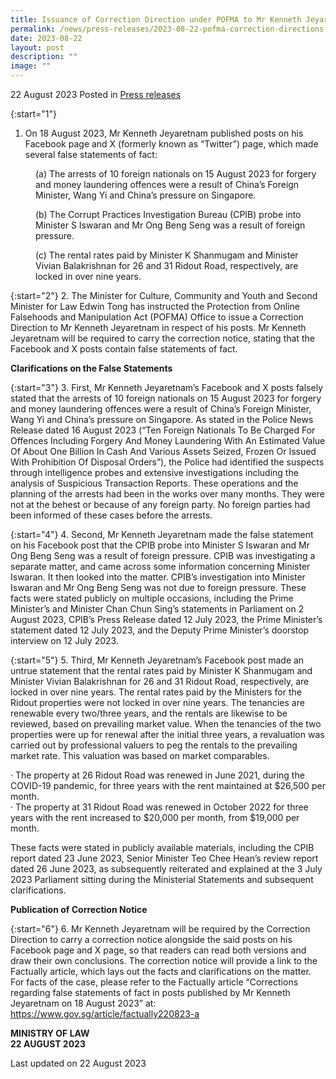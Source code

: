 ```yaml
---
title: Issuance of Correction Direction under POFMA to Mr Kenneth Jeyaretnam
permalink: /news/press-releases/2023-08-22-pofma-correction-directions-to-kenneth-jeyaretnam/
date: 2023-08-22
layout: post
description: ""
image: ""
---
```

22 August 2023 Posted in [Press releases](/news/press-releases)

{:start="1"}
1.	On 18 August 2023, Mr Kenneth Jeyaretnam published posts on his Facebook page and X (formerly known as “Twitter”) page, which made several false statements of fact:

<p style="margin-left: 40px">(a)	The arrests of 10 foreign nationals on 15 August 2023 for forgery and money laundering offences were a result of China’s Foreign Minister, Wang Yi and China’s pressure on Singapore.</p>
    
<p style="margin-left: 40px">(b)	The Corrupt Practices Investigation Bureau (CPIB) probe into Minister S Iswaran and Mr Ong Beng Seng was a result of foreign pressure.</p>

<p style="margin-left: 40px">(c)	The rental rates paid by Minister K Shanmugam and Minister Vivian Balakrishnan for 26 and 31 Ridout Road, respectively, are locked in over nine years.</p>

{:start="2"}
2.	The Minister for Culture, Community and Youth and Second Minister for Law Edwin Tong has instructed the Protection from Online Falsehoods and Manipulation Act (POFMA) Office to issue a Correction Direction to Mr Kenneth Jeyaretnam in respect of his posts. Mr Kenneth Jeyaretnam will be required to carry the correction notice, stating that the Facebook and X posts contain false statements of fact.


**Clarifications on the False Statements**

{:start="3"}
3.	First, Mr Kenneth Jeyaretnam’s Facebook and X posts falsely stated that the arrests of 10 foreign nationals on 15 August 2023 for forgery and money laundering offences were a result of China’s Foreign Minister, Wang Yi and China’s pressure on Singapore. As stated in the Police News Release dated 16 August 2023 (“Ten Foreign Nationals To Be Charged For Offences Including Forgery And Money Laundering With An Estimated Value Of About One Billion In Cash And Various Assets Seized, Frozen Or Issued With Prohibition Of Disposal Orders”), the Police had identified the suspects through intelligence probes and extensive investigations including the analysis of Suspicious Transaction Reports. These operations and the planning of the arrests had been in the works over many months. They were not at the behest or because of any foreign party. No foreign parties had been informed of these cases before the arrests.

{:start="4"}
4.	Second, Mr Kenneth Jeyaretnam made the false statement on his Facebook post that the CPIB probe into Minister S Iswaran and Mr Ong Beng Seng was a result of foreign pressure. CPIB was investigating a separate matter, and came across some information concerning Minister Iswaran. It then looked into the matter. CPIB’s investigation into Minister Iswaran and Mr Ong Beng Seng was not due to foreign pressure. These facts were stated publicly on multiple occasions, including the Prime Minister’s and Minister Chan Chun Sing’s statements in Parliament on 2 August 2023, CPIB’s Press Release dated 12 July 2023, the Prime Minister’s statement dated 12 July 2023, and the Deputy Prime Minister’s doorstop interview on 12 July 2023.


{:start="5"}
5.	Third, Mr Kenneth Jeyaretnam’s Facebook post made an untrue statement that the rental rates paid by Minister K Shanmugam and Minister Vivian Balakrishnan for 26 and 31 Ridout Road, respectively, are locked in over nine years. The rental rates paid by the Ministers for the Ridout properties were not locked in over nine years. The tenancies are renewable every two/three years, and the rentals are likewise to be reviewed, based on prevailing market value. When the tenancies of the two properties were up for renewal after the initial three years, a revaluation was carried out by professional valuers to peg the rentals to the prevailing market rate. This valuation was based on market comparables.

· The property at 26 Ridout Road was renewed in June 2021, during the COVID-19 pandemic, for three years with the rent maintained at $26,500 per month.<br>
· The property at 31 Ridout Road was renewed in October 2022 for three years with the rent increased to $20,000 per month, from $19,000 per month.

These facts were stated in publicly available materials, including the CPIB report dated 23 June 2023, Senior Minister Teo Chee Hean’s review report dated 26 June 2023, as subsequently reiterated and explained at the 3 July 2023 Parliament sitting during the Ministerial Statements and subsequent clarifications.

 
**Publication of Correction Notice**

{:start="6"}
6.	Mr Kenneth Jeyaretnam will be required by the Correction Direction to carry a correction notice alongside the said posts on his Facebook page and X page, so that readers can read both versions and draw their own conclusions. The correction notice will provide a link to the Factually article, which lays out the facts and clarifications on the matter. For facts of the case, please refer to the Factually article “Corrections regarding false statements of fact in posts published by Mr Kenneth Jeyaretnam on 18 August 2023” at: <a href="https://www.gov.sg/article/factually220823-a" target="new">https://www.gov.sg/article/factually220823-a</a>


**MINISTRY OF LAW**
<br>**22 AUGUST 2023**


<p class="right-side-updated">Last updated on 22 August 2023</p>
